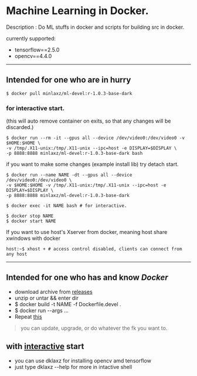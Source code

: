 Machine Learning in Docker.
===

Description : Do ML stuffs in docker and scripts for building src in docker.

currently supported:
   * tensorflow==2.5.0
   * opencv==4.4.0

---
## Intended for one who are in hurry
```
$ docker pull minlaxz/ml-devel:r-1.0.3-base-dark
```
### for interactive start. 
(this will auto remove container on exits, so that any changes will be discarded.)
```
$ docker run --rm -it --gpus all --device /dev/video0:/dev/video0 -v $HOME:$HOME \
-v /tmp/.X11-unix:/tmp/.X11-unix --ipc=host -e DISPLAY=$DISPLAY \
-p 8888:8888 minlaxz/ml-devel:r-1.0.3-base-dark bash
```
if you want to make some changes (example install lib) try detach start.
```
$ docker run --name NAME -dt --gpus all --device /dev/video0:/dev/video0 \
-v $HOME:$HOME -v /tmp/.X11-unix:/tmp/.X11-unix --ipc=host -e DISPLAY=$DISPLAY \
-p 8888:8888 minlaxz/ml-devel:r-1.0.3-base-dark

$ docker exec -it NAME bash # for interactive.

$ docker stop NAME
$ docker start NAME
```

If you want to use host's Xserver from docker, meaning host share xwindows with docker
```
host:~$ xhost + # access control disabled, clients can connect from any host
```
---

## Intended for one who has and know _Docker_
+ download archive from [releases](https://github.com/minlaxz/ml-in-docker/releases)
+ unzip or untar && enter dir
+ $ docker build -t NAME -f Dockerfile.devel .
+ $ docker run --args ...
+ Repeat [this](#for-interactive-start)

> you can update, upgrade, or do whatever the fk you want to.

## with [interactive](#for-interactive-start) start
+ you can use dklaxz for installing opencv amd tensorflow
+ just type dklaxz --help for more in intactive shell